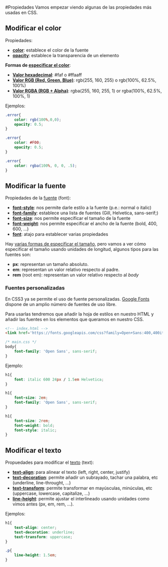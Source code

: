 #Propiedades
Vamos empezar viendo algunas de las propiedades más usadas en CSS.

## Modificar el color

Propiedades:

* **[color](https://www.w3.org/wiki/CSS/Properties/color)**: establece el color de la fuente
* **[opacity](https://www.w3.org/wiki/CSS/Properties/opacity)**: establece la transparencia de un elemento

**Formas de [especificar el color](https://www.w3.org/wiki/CSS/Properties/color#Values)**:

* **[Valor hexadecimal](https://www.w3.org/wiki/CSS/Properties/color/RGB)**: #faf o #ffaaff
* **[Valor RGB (Red, Green, Blue)](https://www.w3.org/wiki/CSS/Properties/color/RGB)**: rgb(255, 160, 255) o rgb(100%, 62.5%, 100%)
* **[Valor RGBA (RGB + Alpha)](https://www.w3.org/wiki/CSS/Properties/color/RGBA)**: rgba(255, 160, 255, 1) or rgba(100%, 62.5%, 100%, 1)

Ejemplos:

```css
.error{
    color: rgb(100%,0,0);
    opacity: 0.5;
}
```

```css
.error{
    color: #F00;
    opacity: 0.5;
}
```

```css
.error{
    color: rgba(100%, 0, 0, .5);
}
```

##  Modificar la fuente

Propiedades de la [fuente](https://www.w3.org/wiki/CSS/Properties#Font) (font):

* **[font-style](https://www.w3.org/wiki/CSS/Properties/font-style)**: nos permite darle estilo a la fuente (p.e.: normal o italic)
* **[font-family](https://www.w3.org/wiki/CSS/Properties/font-family)**: establece una lista de fuentes (Gill, Helvetica, sans-serif;)
* **[font-size](https://www.w3.org/wiki/CSS/Properties/font-size)**: nos permite especificar el tamaño de la fuente
* **[font-weight](https://www.w3.org/wiki/CSS/Properties/font-weight)**: nos permite especificar el ancho de la fuente (bold, 400, 600, ...)
* **[font](https://www.w3.org/wiki/CSS/Properties/font)**: atajo para establecer varias propiedades

Hay [varias formas de especificar el tamaño](https://www.w3.org/Style/Examples/007/units.en.html), pero vamos a ver cómo especificar el tamaño usando unidades de longitud, algunos tipos para las fuentes son: 

* **px**: representan un tamaño absoluto.
* **em**: representan un valor relativo respecto al padre.
* **rem** (root em): representan un valor relativo respecto al *body*

### Fuentes personalizadas

En CSS3 ya se permite el uso de fuente personalizadas. [Google Fonts](https://www.google.com/fonts) dispone de un amplio número de fuentes de uso libre.

Para usarlas tendremos que añadir la hoja de estilos en nuestro HTML y añadir las fuentes en los elementos que queramos en nuestro CSS.

```html
<!-- index.html -->
<link href='https://fonts.googleapis.com/css?family=Open+Sans:400,400italic,600italic,700' rel='stylesheet' type='text/css'>
```

```css
/* main.css */
body{
    font-family: 'Open Sans', sans-serif;
}
```

Ejemplo:

```css
h1{
    font: italic 600 24px / 1.5em Helvetica;
}
```

```css
h1{
    font-size: 2em;
    font-family: 'Open Sans', sans-serif;
}
```

```css
h1{
    font-size: 2rem;
    font-weight: bold;
    font-style: italic;
}
```

## Modificar el texto

Propuedades para modificar el [texto](https://www.w3.org/wiki/CSS/Properties#Text) (text):

* **[text-align](https://www.w3.org/wiki/CSS/Properties/text-align)**: para alinear el texto (left, right, center, justify)
* **[text-decoration](https://www.w3.org/wiki/CSS/Properties/text-decoration)**: permite añadir un subrayado, tachar una palabra, etc (underline, line-throught, ...)
* **[text-transform](https://www.w3.org/wiki/CSS/Properties/text-transform)**: permite transformar en mayúsculas, minúculas, etc (uppercase, lowercase, capitalize, ...)
* **[line-height](https://www.w3.org/wiki/CSS/Properties/line-height)**: permite ajustar el interlineado usando unidades como vimos antes (px, em, rem, ...).

Ejemplos:

```css
h1{
    text-align: center;
    text-decoration: underline;
    text-transform: uppercase;
}
```

```css
.p{
    line-height: 1.5em;
}
```

